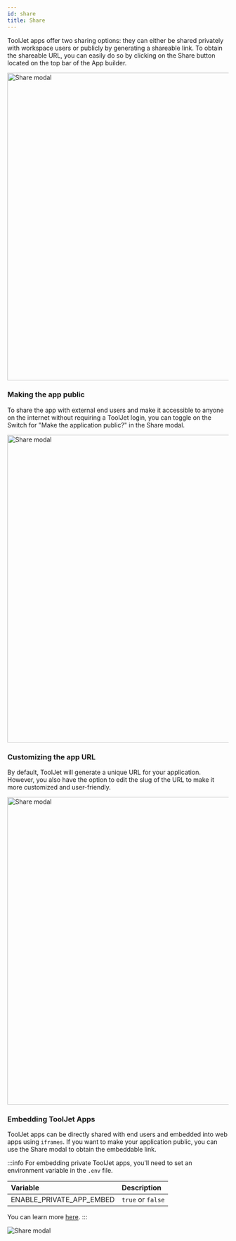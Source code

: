 ```yaml
---
id: share
title: Share
---
```


ToolJet apps offer two sharing options: they can either be shared privately with workspace users or publicly by generating a shareable link. To obtain the shareable URL, you can easily do so by clicking on the Share button located on the top bar of the App builder.

<div style={{textAlign: 'center'}}>

<img className="screenshot-full" src="/img/v2-beta/app-builder/share/sharenew1.png" alt="Share modal" width='700'/>

</div>

### Making the app public

To share the app with external end users and make it accessible to anyone on the internet without requiring a ToolJet login, you can toggle on the Switch for "Make the application public?" in the Share modal.

<div style={{textAlign: 'center'}}>

<img className="screenshot-full" src="/img/v2-beta/app-builder/share/publicnew1.png" alt="Share modal" width='700'/>

</div>

### Customizing the app URL

By default, ToolJet will generate a unique URL for your application. However, you also have the option to edit the slug of the URL to make it more customized and user-friendly.

<div style={{textAlign: 'center'}}>

<img className="screenshot-full" src="/img/v2-beta/app-builder/share/edit1.png" alt="Share modal" width='700'/>

</div>

### Embedding ToolJet Apps

ToolJet apps can be directly shared with end users and embedded into web apps using `iframes`. If you want to make your application public, you can use the Share modal to obtain the embeddable link.

:::info
For embedding private ToolJet apps, you'll need to set an environment variable in the `.env` file.

| Variable        | Description                           |
|:-------------- |:------------------------------------ |
| ENABLE_PRIVATE_APP_EMBED | `true` or `false` |

You can learn more [here](/docs/setup/env-vars#enabling-embedding-of-private-apps).
:::

<div style={{textAlign: 'center'}}>

<img className="screenshot-full" src="/img/v2-beta/app-builder/share/embeddtj.gif" alt="Share modal" />

</div>